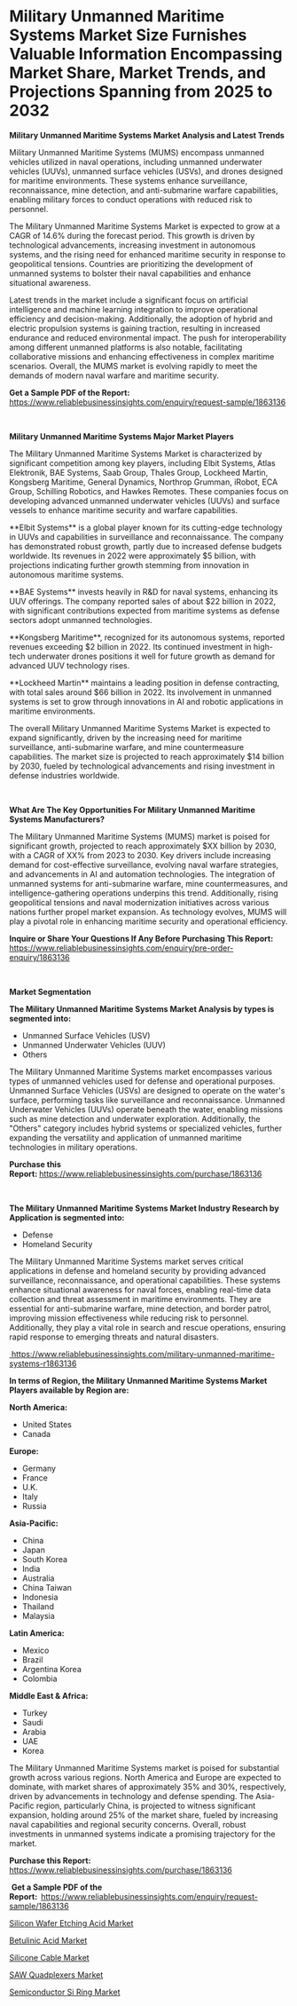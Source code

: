 <p><h1>Military Unmanned Maritime Systems Market Size Furnishes Valuable Information Encompassing Market Share, Market Trends, and Projections Spanning from 2025 to 2032</h1></p><p><strong>Military Unmanned Maritime Systems Market Analysis and Latest Trends</strong></p>
<p><p>Military Unmanned Maritime Systems (MUMS) encompass unmanned vehicles utilized in naval operations, including unmanned underwater vehicles (UUVs), unmanned surface vehicles (USVs), and drones designed for maritime environments. These systems enhance surveillance, reconnaissance, mine detection, and anti-submarine warfare capabilities, enabling military forces to conduct operations with reduced risk to personnel.</p><p>The Military Unmanned Maritime Systems Market is expected to grow at a CAGR of 14.6% during the forecast period. This growth is driven by technological advancements, increasing investment in autonomous systems, and the rising need for enhanced maritime security in response to geopolitical tensions. Countries are prioritizing the development of unmanned systems to bolster their naval capabilities and enhance situational awareness.</p><p>Latest trends in the market include a significant focus on artificial intelligence and machine learning integration to improve operational efficiency and decision-making. Additionally, the adoption of hybrid and electric propulsion systems is gaining traction, resulting in increased endurance and reduced environmental impact. The push for interoperability among different unmanned platforms is also notable, facilitating collaborative missions and enhancing effectiveness in complex maritime scenarios. Overall, the MUMS market is evolving rapidly to meet the demands of modern naval warfare and maritime security.</p></p>
<p><strong>Get a Sample PDF of the Report:&nbsp;</strong> <a href="https://www.reliablebusinessinsights.com/enquiry/request-sample/1863136?utm_campaign=1113&utm_medium=2&utm_source=Github&utm_content=ia&utm_term=30012025&utm_id=military-unmanned-maritime-systems">https://www.reliablebusinessinsights.com/enquiry/request-sample/1863136</a></p>
<p>&nbsp;</p>
<p><strong>Military Unmanned Maritime Systems Major Market Players</strong></p>
<p><p>The Military Unmanned Maritime Systems Market is characterized by significant competition among key players, including Elbit Systems, Atlas Elektronik, BAE Systems, Saab Group, Thales Group, Lockheed Martin, Kongsberg Maritime, General Dynamics, Northrop Grumman, iRobot, ECA Group, Schilling Robotics, and Hawkes Remotes. These companies focus on developing advanced unmanned underwater vehicles (UUVs) and surface vessels to enhance maritime security and warfare capabilities.</p><p>**Elbit Systems** is a global player known for its cutting-edge technology in UUVs and capabilities in surveillance and reconnaissance. The company has demonstrated robust growth, partly due to increased defense budgets worldwide. Its revenues in 2022 were approximately $5 billion, with projections indicating further growth stemming from innovation in autonomous maritime systems.</p><p>**BAE Systems** invests heavily in R&D for naval systems, enhancing its UUV offerings. The company reported sales of about $22 billion in 2022, with significant contributions expected from maritime systems as defense sectors adopt unmanned technologies.</p><p>**Kongsberg Maritime**, recognized for its autonomous systems, reported revenues exceeding $2 billion in 2022. Its continued investment in high-tech underwater drones positions it well for future growth as demand for advanced UUV technology rises.</p><p>**Lockheed Martin** maintains a leading position in defense contracting, with total sales around $66 billion in 2022. Its involvement in unmanned systems is set to grow through innovations in AI and robotic applications in maritime environments.</p><p>The overall Military Unmanned Maritime Systems Market is expected to expand significantly, driven by the increasing need for maritime surveillance, anti-submarine warfare, and mine countermeasure capabilities. The market size is projected to reach approximately $14 billion by 2030, fueled by technological advancements and rising investment in defense industries worldwide.</p></p>
<p>&nbsp;</p>
<p><strong>What Are The Key Opportunities For Military Unmanned Maritime Systems Manufacturers?</strong></p>
<p><p>The Military Unmanned Maritime Systems (MUMS) market is poised for significant growth, projected to reach approximately $XX billion by 2030, with a CAGR of XX% from 2023 to 2030. Key drivers include increasing demand for cost-effective surveillance, evolving naval warfare strategies, and advancements in AI and automation technologies. The integration of unmanned systems for anti-submarine warfare, mine countermeasures, and intelligence-gathering operations underpins this trend. Additionally, rising geopolitical tensions and naval modernization initiatives across various nations further propel market expansion. As technology evolves, MUMS will play a pivotal role in enhancing maritime security and operational efficiency.</p></p>
<p><strong>Inquire or Share Your Questions If Any Before Purchasing This Report:</strong> <a href="https://www.reliablebusinessinsights.com/enquiry/pre-order-enquiry/1863136?utm_campaign=1113&utm_medium=2&utm_source=Github&utm_content=ia&utm_term=30012025&utm_id=military-unmanned-maritime-systems">https://www.reliablebusinessinsights.com/enquiry/pre-order-enquiry/1863136</a></p>
<p>&nbsp;</p>
<p><strong>Market Segmentation</strong></p>
<p><strong>The Military Unmanned Maritime Systems Market Analysis by types is segmented into:</strong></p>
<p><ul><li>Unmanned Surface Vehicles (USV)</li><li>Unmanned Underwater Vehicles (UUV)</li><li>Others</li></ul></p>
<p><p>The Military Unmanned Maritime Systems market encompasses various types of unmanned vehicles used for defense and operational purposes. Unmanned Surface Vehicles (USVs) are designed to operate on the water's surface, performing tasks like surveillance and reconnaissance. Unmanned Underwater Vehicles (UUVs) operate beneath the water, enabling missions such as mine detection and underwater exploration. Additionally, the "Others" category includes hybrid systems or specialized vehicles, further expanding the versatility and application of unmanned maritime technologies in military operations.</p></p>
<p><strong>Purchase this Report:&nbsp;</strong><a href="https://www.reliablebusinessinsights.com/purchase/1863136?utm_campaign=1113&utm_medium=2&utm_source=Github&utm_content=ia&utm_term=30012025&utm_id=military-unmanned-maritime-systems">https://www.reliablebusinessinsights.com/purchase/1863136</a></p>
<p>&nbsp;</p>
<p><strong>The Military Unmanned Maritime Systems Market Industry Research by Application is segmented into:</strong></p>
<p><ul><li>Defense</li><li>Homeland Security</li></ul></p>
<p><p>The Military Unmanned Maritime Systems market serves critical applications in defense and homeland security by providing advanced surveillance, reconnaissance, and operational capabilities. These systems enhance situational awareness for naval forces, enabling real-time data collection and threat assessment in maritime environments. They are essential for anti-submarine warfare, mine detection, and border patrol, improving mission effectiveness while reducing risk to personnel. Additionally, they play a vital role in search and rescue operations, ensuring rapid response to emerging threats and natural disasters.</p></p>
<p><a href="https://www.reliablebusinessinsights.com/military-unmanned-maritime-systems-r1863136?utm_campaign=1113&utm_medium=2&utm_source=Github&utm_content=ia&utm_term=30012025&utm_id=military-unmanned-maritime-systems">&nbsp;https://www.reliablebusinessinsights.com/military-unmanned-maritime-systems-r1863136</a></p>
<p><strong>In terms of Region, the Military Unmanned Maritime Systems Market Players available by Region are:</strong></p>
<p>
    <p> <strong> North America: </strong>
        <ul>
            <li>United States</li>
            <li>Canada</li>
        </ul>
        </p> 
    <p> <strong> Europe: </strong>
        <ul>
            <li>Germany</li>
            <li>France</li>
            <li>U.K.</li>
            <li>Italy</li>
            <li>Russia</li>
        </ul>
        </p> 
    <p> <strong> Asia-Pacific: </strong>
        <ul>
            <li>China</li>
            <li>Japan</li>
            <li>South Korea</li>
            <li>India</li>
            <li>Australia</li>
            <li>China Taiwan</li>
            <li>Indonesia</li>
            <li>Thailand</li>
            <li>Malaysia</li>
        </ul>
        </p> 
    <p> <strong> Latin America: </strong>
        <ul>
            <li>Mexico</li>
            <li>Brazil</li>
            <li>Argentina Korea</li>
            <li>Colombia</li>
        </ul>
        </p> 
    <p> <strong> Middle East & Africa: </strong>
        <ul>
            <li>Turkey</li>
            <li>Saudi</li>
            <li>Arabia</li>
            <li>UAE</li>
            <li>Korea</li>
        </ul>
    </p>
    </p>
<p><p>The Military Unmanned Maritime Systems market is poised for substantial growth across various regions. North America and Europe are expected to dominate, with market shares of approximately 35% and 30%, respectively, driven by advancements in technology and defense spending. The Asia-Pacific region, particularly China, is projected to witness significant expansion, holding around 25% of the market share, fueled by increasing naval capabilities and regional security concerns. Overall, robust investments in unmanned systems indicate a promising trajectory for the market.</p></p>
<p><strong>Purchase this Report: </strong><a href="https://www.reliablebusinessinsights.com/purchase/1863136?utm_campaign=1113&utm_medium=2&utm_source=Github&utm_content=ia&utm_term=30012025&utm_id=military-unmanned-maritime-systems">https://www.reliablebusinessinsights.com/purchase/1863136</a></p>
<p>&nbsp;<strong>Get a Sample PDF of the Report:&nbsp;&nbsp;</strong><a href="https://www.reliablebusinessinsights.com/enquiry/request-sample/1863136?utm_campaign=1113&utm_medium=2&utm_source=Github&utm_content=ia&utm_term=30012025&utm_id=military-unmanned-maritime-systems">https://www.reliablebusinessinsights.com/enquiry/request-sample/1863136</a></p>
<p><strong></strong></p>
<p><p><a href="https://www.linkedin.com/pulse/thorough-examination-global-silicon-wafer-etching-acid-market-l7ygf?utm_campaign=1113&utm_medium=2&utm_source=Github&utm_content=ia&utm_term=30012025&utm_id=military-unmanned-maritime-systems">Silicon Wafer Etching Acid Market</a></p><p><a href="https://github.com/cheryjhonson/Market-Research-Report-List-1/blob/main/betulinic-acid-market.md?utm_campaign=1113&utm_medium=2&utm_source=Github&utm_content=ia&utm_term=30012025&utm_id=military-unmanned-maritime-systems">Betulinic Acid Market</a></p><p><a href="https://github.com/dierdrecrichton210/Market-Research-Report-List-1/blob/main/silicone-cable-market.md?utm_campaign=1113&utm_medium=2&utm_source=Github&utm_content=ia&utm_term=30012025&utm_id=military-unmanned-maritime-systems">Silicone Cable Market</a></p><p><a href="https://www.linkedin.com/pulse/saw-quadplexers-market-report-2025-2032-challenges-sales-1lbpf?utm_campaign=1113&utm_medium=2&utm_source=Github&utm_content=ia&utm_term=30012025&utm_id=military-unmanned-maritime-systems">SAW Quadplexers Market</a></p><p><a href="https://www.linkedin.com/pulse/future-semiconductor-si-ring-market-growth-predictions-cagr-42as-veste?utm_campaign=1113&utm_medium=2&utm_source=Github&utm_content=ia&utm_term=30012025&utm_id=military-unmanned-maritime-systems">Semiconductor Si Ring Market</a></p></p>